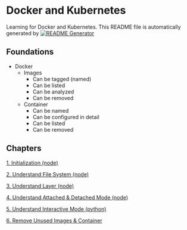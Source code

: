 
# Docker and Kubernetes

Learning for Docker and Kubernetes.
This README file is automatically generated by [![README Generator](https://github.com/unchaptered/docker-and-kubernetes/actions/workflows/generator-readme.yaml/badge.svg)](https://github.com/unchaptered/docker-and-kubernetes/actions/workflows/generator-readme.yaml)

## Foundations

- Docker
    - Images
        - Can be tagged (named)
        - Can be listed
        - Can be analyzed
        - Can be removed
    - Container
        - Can be named
        - Can be configured in detail
        - Can be listed
        - Can be removed

## Chapters

[1. Initialization (node)](https://github.com/unchaptered/docker-and-kubernetes/tree/main/1.%20Initialization%20(node))

[2. Understand File System (node)](https://github.com/unchaptered/docker-and-kubernetes/tree/main/2.%20Understand%20File%20System%20(node))

[3. Understand Layer (node)](https://github.com/unchaptered/docker-and-kubernetes/tree/main/3.%20Understand%20Layer%20(node))

[4. Understand Attached & Detached Mode (node)](https://github.com/unchaptered/docker-and-kubernetes/tree/main/4.%20Understand%20Attached%20&%20Detached%20Mode%20(node))

[5. Understand Interactive Mode (python)](https://github.com/unchaptered/docker-and-kubernetes/tree/main/5.%20Understand%20Interactive%20Mode%20(python))

[6. Remove Unused Images & Container](https://github.com/unchaptered/docker-and-kubernetes/tree/main/6.%20Remove%20Unused%20Images%20&%20Container)